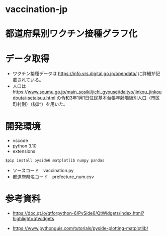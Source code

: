 # vaccination-jp
# 都道府県別ワクチン接種グラフ化
# データ取得
* ワクチン接種データは	https://info.vrs.digital.go.jp/opendata/ に詳細が記載されている。
* 人口はhttps://www.soumu.go.jp/main_sosiki/jichi_gyousei/daityo/jinkou_jinkoudoutai-setaisuu.html の令和3年1月1日住民基本台帳年齢階級別人口（市区町村別）（総計）を用いた。	

# 開発環境
* vscode
* python 3.10
* extensions

```
$pip install pyside6 matplotlib numpy pandas
```

* ソースコード　vaccination.py
* 都道府県名コード　prefecture_num.csv

# 参考資料

* https://doc.qt.io/qtforpython-6/PySide6/QtWidgets/index.html?highlight=qtwidgets

* https://www.pythonguis.com/tutorials/pyside-plotting-matplotlib/
